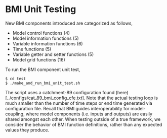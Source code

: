 # BMI Unit Testing
New BMI components introduced are categorized as follows,  
- Model control functions (4)
- Model information functions (5)
- Variable information functions (6)
- Time functions (5)
- Variable getter and setter functions (5)
- Model grid functions (16)

To run the BMI component unit test, 
```
$ cd test
$ ./make_and_run_bmi_unit_test.sh
```
The script uses a catchment-89 configuration found (here)[../configs/cat_89_bmi_config_cfe.txt].
Note that the actual testing loop is much smaller than the number of time steps or end time generated via configuration file.
Recall that BMI guides interoperability for model-coupling, where model components (i.e. inputs and outputs) are easily shared amongst each other.
When testing outside of a true framework, we consider the behavior of BMI function definitions, rather than any expected values they produce.